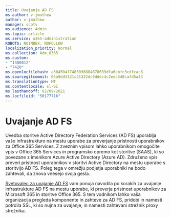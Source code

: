 ```yaml
---
title: Uvajanje AD FS
ms.author: v-jmathew
author: v-jmathew
manager: scotv
ms.audience: Admin
ms.topic: article
ms.service: o365-administration
ROBOTS: NOINDEX, NOFOLLOW
localization_priority: Normal
ms.collection: Adm_O365
ms.custom:
- "1300012"
- "7420"
ms.openlocfilehash: a304504f7483036884878639dfa6ebfc3cdfcac8
ms.sourcegitcommit: 05a9dd3121c21322dc9ddec4c2eec548cafd5a43
ms.translationtype: MT
ms.contentlocale: sl-SI
ms.lasthandoff: 02/09/2021
ms.locfileid: "50177716"
---
```

# <a name="deploy-ad-fs"></a>Uvajanje AD FS

Uvedba storitve Active Directory Federation Services (AD FS) uporablja vašo infrastrukturo na mestu uporabe za preverjanje pristnosti uporabnikov za Office 365 Services. Z zveznim vpisom lahko uporabnikom omogočite vpis v Office 365 Services in programsko opremo kot storitve (SAAS), ki so povezane z imenikom Azure Active Directory (Azure AD). Združeno vpis preveri pristnost uporabnikov v storitvi Active Directory na mestu uporabe s storitvijo AD FS. Poleg tega v omrežju podjetja uporabniki ne bodo zahtevali, da znova vnesejo svoja gesla.

[Svetovalec za uvajanje AD FS](https://go.microsoft.com/fwlink/?linkid=2071178) vam ponuja navodila po korakih za uvajanje infrastrukture AD FS na mestu uporabe, ki preverja pristnost uporabnikov za Microsoft 365 in storitve Office 365. S tem vodnikom lahko vaša organizacija pregleda komponente in zahteve za AD FS, pridobi in namesti potrdila SSL, ki so nujna za uvajanje, in namesti zahtevani strežnik proxy strežnika.
